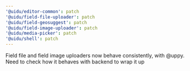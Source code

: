 ```yaml
---
'@uidu/editor-common': patch
'@uidu/field-file-uploader': patch
'@uidu/field-geosuggest': patch
'@uidu/field-image-uploader': patch
'@uidu/media-picker': patch
'@uidu/shell': patch
---
```


Field file and field image uploaders now behave consistently, with @uppy. Need to check how it behaves with backend to wrap it up
